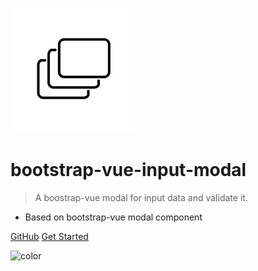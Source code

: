 ![logo](_media/icon.png)

# bootstrap-vue-input-modal

> A boostrap-vue modal for input data and validate it.


- Based on bootstrap-vue modal component

[GitHub](https://github.com/LucianoFromTrelew/bootstrap-vue-input-modal/)
[Get Started](#vue-data-tables)

![color](#b3daff)
